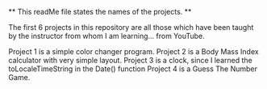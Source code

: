 ** This readMe file states the names of the projects. **

The first 6 projects in this repository are all those which have been taught by the instructor from whom I am learning... from YouTube. 

Project 1 is a simple color changer program.
Project 2 is a Body Mass Index calculator with very simple layout.
Project 3 is a clock, since I learned the toLocaleTimeString in the Date() function 
Project 4 is a Guess The Number Game.

